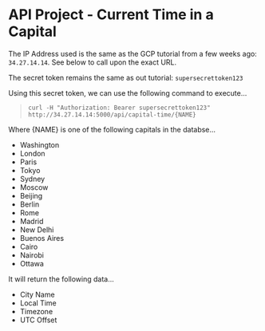 # API Project - Current Time in a Capital
The IP Address used is the same as the GCP tutorial from a few weeks ago: `34.27.14.14`. See below to call upon the exact URL.

The secret token remains the same as out tutorial: `supersecrettoken123`

Using this secret token, we can use the following command to execute...
>`curl -H "Authorization: Bearer supersecrettoken123" http://34.27.14.14:5000/api/capital-time/{NAME}`

Where {NAME} is one of the following capitals in the databse...
- Washington
- London
- Paris
- Tokyo
- Sydney
- Moscow
- Beijing
- Berlin
- Rome
- Madrid
- New Delhi
- Buenos Aires
- Cairo
- Nairobi
- Ottawa

It will return the following data...
- City Name
- Local Time
- Timezone
- UTC Offset
